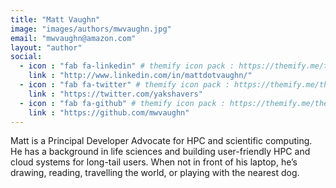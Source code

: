 ```yaml
---
title: "Matt Vaughn"
image: "images/authors/mwvaughn.jpg"
email: "mwvaughn@amazon.com"
layout: "author"
social:
  - icon : "fab fa-linkedin" # themify icon pack : https://themify.me/themify-icons
    link : "http://www.linkedin.com/in/mattdotvaughn/"
  - icon : "fab fa-twitter" # themify icon pack : https://themify.me/themify-icons
    link : "https://twitter.com/yakshavers"
  - icon : "fab fa-github" # themify icon pack : https://themify.me/themify-icons
    link : "https://github.com/mwvaughn"
---
```


Matt is a Principal Developer Advocate for HPC and scientific computing. He has a background in life sciences and building user-friendly HPC and cloud systems for long-tail users. When not in front of his laptop, he’s drawing, reading, travelling the world, or playing with the nearest dog.
